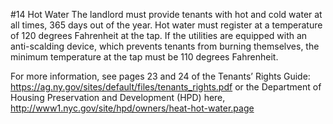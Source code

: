 #14 Hot Water
The landlord must provide tenants with hot and cold water at all times, 365 days out of the year. Hot water must register at a temperature of 120 degrees Fahrenheit at the tap. If the utilities are equipped with an anti-scalding device, which prevents tenants from burning themselves, the minimum temperature at the tap must be 110 degrees Fahrenheit. 

For more information, see pages 23 and 24 of the Tenants’ Rights Guide: https://ag.ny.gov/sites/default/files/tenants_rights.pdf  or the Department of Housing Preservation and Development (HPD) here, http://www1.nyc.gov/site/hpd/owners/heat-hot-water.page